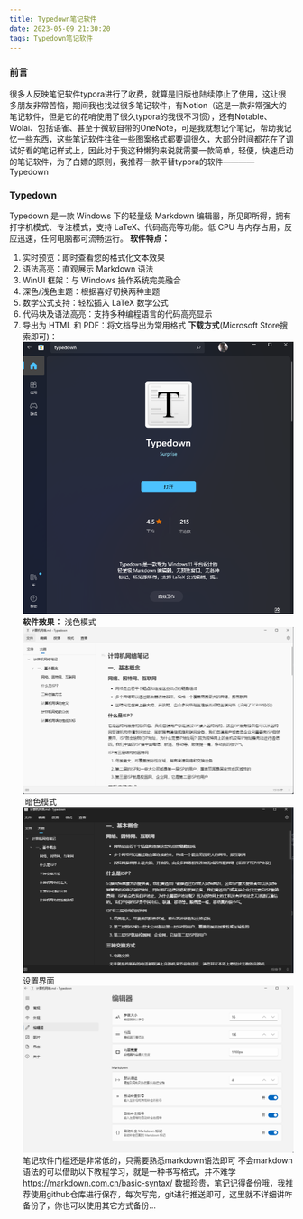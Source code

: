 ```yaml
---
title: Typedown笔记软件
date: 2023-05-09 21:30:20
tags: Typedown笔记软件
---
```

### 前言
很多人反映笔记软件typora进行了收费，就算是旧版也陆续停止了使用，这让很多朋友非常苦恼，期间我也找过很多笔记软件，有Notion（这是一款非常强大的笔记软件，但是它的花哨使用了很久typora的我很不习惯），还有Notable、Wolai、包括语雀、甚至于微软自带的OneNote，可是我就想记个笔记，帮助我记忆一些东西，这些笔记软件往往一些图案格式都要调很久，大部分时间都花在了调试好看的笔记样式上，因此对于我这种懒狗来说就需要一款简单，轻便，快速启动的笔记软件，为了白嫖的原则，我推荐一款平替typora的软件————Typedown
### Typedown
Typedown 是一款 Windows 下的轻量级 Markdown 编辑器，所见即所得，拥有打字机模式、专注模式，支持 LaTeX、代码高亮等功能。低 CPU 与内存占用，反应迅速，任何电脑都可流畅运行。
**软件特点：**
1. 实时预览：即时查看您的格式化文本效果
2. 语法高亮：直观展示 Markdown 语法
3. WinUI 框架：与 Windows 操作系统完美融合
4. 深色/浅色主题：根据喜好切换两种主题
5. 数学公式支持：轻松插入 LaTeX 数学公式
6. 代码块及语法高亮：支持多种编程语言的代码高亮显示
7. 导出为 HTML 和 PDF：将文档导出为常用格式
**下载方式**(Microsoft Store搜索即可)：
![](./typedown/store.png)
**软件效果：**
浅色模式
![](./typedown/type.png)
![]()
暗色模式
![](./typedown/down.png)
设置界面
![](./typedown/setting.png)
笔记软件门槛还是非常低的，只需要熟悉markdown语法即可
不会markdown语法的可以借助以下教程学习，就是一种书写格式，并不难学
https://markdown.com.cn/basic-syntax/
数据珍贵，笔记记得备份哦，我推荐使用github仓库进行保存，每次写完，git进行推送即可，这里就不详细讲咋备份了，你也可以使用其它方式备份...